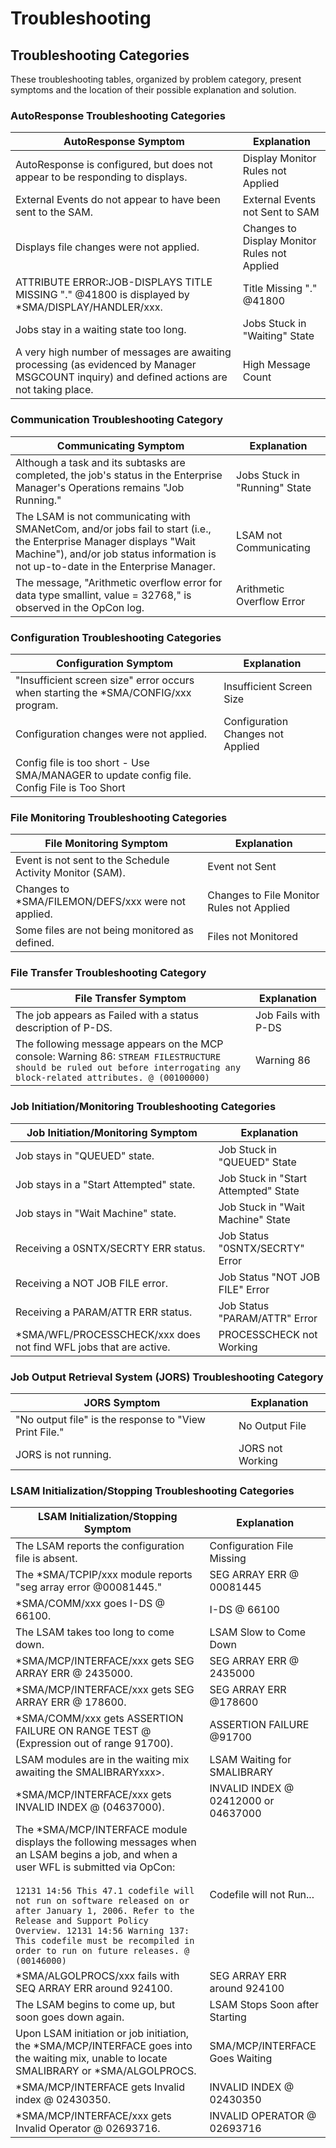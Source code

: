 # Troubleshooting

## Troubleshooting Categories

These troubleshooting tables, organized by problem category, present symptoms and the location of their possible explanation and solution.

### AutoResponse Troubleshooting Categories

| AutoResponse Symptom | Explanation |
| -------------------- | ----------- | 
| AutoResponse is configured, but does not appear to be responding to displays.	| Display Monitor Rules not Applied |
| External Events do not appear to have been sent to the SAM. | External Events not Sent to SAM |
| Displays file changes were not applied. | Changes to Display Monitor Rules not Applied | 
| ATTRIBUTE ERROR:JOB-DISPLAYS TITLE MISSING "." @41800 is displayed by \*SMA/DISPLAY/HANDLER/xxx. | Title Missing "." @41800 |
| Jobs stay in a waiting state too long. | Jobs Stuck in "Waiting" State | 
| A very high number of messages are awaiting processing (as evidenced by Manager MSGCOUNT inquiry) and defined actions are not taking place. | High Message Count |

### Communication Troubleshooting Category


| Communicating Symptom | Explanation |
| --------------------- | ----------- |
| Although a task and its subtasks are completed, the job's status in the Enterprise Manager's Operations remains "Job Running." | Jobs Stuck in "Running" State |
| The LSAM is not communicating with SMANetCom, and/or jobs fail to start (i.e., the Enterprise Manager displays "Wait Machine"), and/or job status information is not up-to-date in the Enterprise Manager. | LSAM not Communicating |
| The message, "Arithmetic overflow error for data type smallint, value = 32768," is observed in the OpCon log. | Arithmetic Overflow Error |

### Configuration Troubleshooting Categories

| Configuration Symptom | Explanation |
| --------------------- | ----------- |
| "Insufficient screen size" error occurs when starting the \*SMA/CONFIG/xxx program. | Insufficient Screen Size |
| Configuration changes were not applied. | Configuration Changes not Applied |
| Config file is too short - Use SMA/MANAGER to update config file.	Config File is Too Short |

### File Monitoring Troubleshooting Categories

| File Monitoring Symptom | Explanation |
| ----------------------- | ----------- |
| Event is not sent to the Schedule Activity Monitor (SAM). | Event not Sent |
| Changes to *SMA/FILEMON/DEFS/xxx were not applied. | Changes to File Monitor Rules not Applied |
| Some files are not being monitored as defined. | Files not Monitored |

### File Transfer Troubleshooting Category

| File Transfer Symptom | Explanation |
| --------------------- | ----------- |
| The job appears as Failed with a status description of P-DS. | Job Fails with P-DS |
| The following message appears on the MCP console: Warning 86: ```STREAM FILESTRUCTURE should be ruled out before interrogating any block-related attributes. @ (00100000)``` | Warning 86 |

### Job Initiation/Monitoring Troubleshooting Categories

| Job Initiation/Monitoring Symptom | Explanation | 
| --------------------------------- | ----------- | 
| Job stays in "QUEUED" state. | Job Stuck in "QUEUED" State |
| Job stays in a "Start Attempted" state. | Job Stuck in "Start Attempted" State |
| Job stays in "Wait Machine" state. | Job Stuck in "Wait Machine" State | 
| Receiving a 0SNTX/SECRTY ERR status. | Job Status "0SNTX/SECRTY" Error |
| Receiving a NOT JOB FILE error. | Job Status "NOT JOB FILE" Error | 
| Receiving a PARAM/ATTR ERR status. | Job Status "PARAM/ATTR" Error | 
| \*SMA/WFL/PROCESSCHECK/xxx does not find WFL jobs that are active. | PROCESSCHECK not Working | 

### Job Output Retrieval System (JORS) Troubleshooting Category

| JORS Symptom | Explanation |
| ------------ | ----------- |
| "No output file" is the response to "View Print File." | No Output File |
| JORS is not running. | JORS not Working |

### LSAM Initialization/Stopping Troubleshooting Categories

| LSAM Initialization/Stopping Symptom | Explanation |
| ------------------------------------ | ----------- | 
| The LSAM reports the configuration file is absent. | Configuration File Missing |
| The \*SMA/TCPIP/xxx module reports "seg array error @00081445." | SEG ARRAY ERR @ 00081445 |
| \*SMA/COMM/xxx goes I-DS @ 66100.	| I-DS @ 66100 | 
| The LSAM takes too long to come down.	| LSAM Slow to Come Down |
| \*SMA/MCP/INTERFACE/xxx gets SEG ARRAY ERR @ 2435000.	| SEG ARRAY ERR @ 2435000 |
| \*SMA/MCP/INTERFACE/xxx gets SEG ARRAY ERR @ 178600.	| SEG ARRAY ERR @178600 | 
| \*SMA/COMM/xxx gets ASSERTION FAILURE ON RANGE TEST @ (Expression out of range 91700). | ASSERTION FAILURE @91700 |
| LSAM modules are in the waiting mix awaiting the SMALIBRARYxxx>.	| LSAM Waiting for SMALIBRARY |
| \*SMA/MCP/INTERFACE/xxx gets INVALID INDEX @ (04637000). | INVALID INDEX @ 02412000 or 04637000 |
| The \*SMA/MCP/INTERFACE module displays the following messages when an LSAM begins a job, and when a user WFL is submitted via OpCon:<br></br> ```12131 14:56 This 47.1 codefile will not run on software released on or after January 1, 2006. Refer to the Release and Support Policy Overview. 12131 14:56 Warning 137: This codefile must be recompiled in order to run on future releases. @ (00146000)``` | Codefile will not Run... |
| \*SMA/ALGOLPROCS/xxx fails with SEQ ARRAY ERR around 924100. | SEG ARRAY ERR around 924100 |
| The LSAM begins to come up, but soon goes down again. | LSAM Stops Soon after Starting |
| Upon LSAM initiation or job initiation, the \*SMA/MCP/INTERFACE goes into the waiting mix, unable to locate SMALIBRARY or \*SMA/ALGOLPROCS. | SMA/MCP/INTERFACE Goes Waiting |
| \*SMA/MCP/INTERFACE gets Invalid index @ 02430350. | INVALID INDEX @ 02430350 | 
| \*SMA/MCP/INTERFACE/xxx gets Invalid Operator @ 02693716. | INVALID OPERATOR @ 02693716 | 